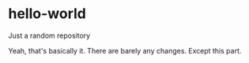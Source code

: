 hello-world
===========

Just a random repository

Yeah, that's basically it. There are barely any changes. Except this part.
